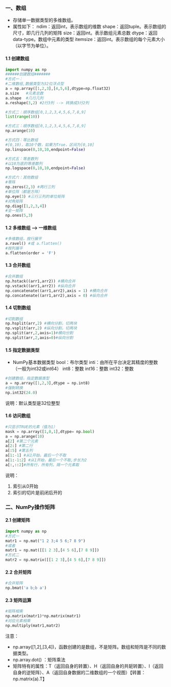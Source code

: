 ### 一、数组

- 存储单一数据类型的多维数组。
- 属性如下：
  ndim：返回int，表示数组的维数
  shape：返回tuple。表示数组的尺寸，即几行几列的矩阵
  size：返回int。表示数组元素总数
  dtype：返回data-type。数组中元素的类型
  itemsize：返回int。表示数组的每个元素大小（以字节为单位）。

#### 1.1 创建数组

```python
import numpy as np
######创建数组#######
#方式一：
#二维数组,数据类型为32位浮点型
a = np.array([1,2,3],[4,5,6],dtype=np.float32) 
a.size   #元素总数
a.shape  #几行几列
a.reshape(3,2) #2行3列 --> 转换成3行2列

#方式二：顺序数组[0,1,2,3,4,5,6,7,8,9]
list(range(10))

#方式三：顺序数组[0,1,2,3,4,5,6,7,8,9]
np.arange(10)

#方式四：等比数组
#[0,10)，取10个数，如果为True，区间为[0,10]
np.linspace(0,10,10,endpoint=False) 

#方式五：等差数列
#以10为底的等差数列
np.logspace(0,10,10,endpoint=False) 

#方式六：其他数组
#零阵
np.zeros(2,3) #两行三列
#单位阵（都是方阵）
np.eye(3) #三行三列的单位矩阵
#对角矩阵
np.diag([1,2,3,4]) 
#全一矩阵
np.ones(5,3)
```

#### 1.2 多维数组 --> 一维数组

```python
#多维数组，按行展平
a.ravel() #或 a.flatten()
#按列展平
a.flatten(order = 'F')
```

#### 1.3 合并数组

```python
#合并数组
np.hstack((arr1,arr2)) #横向合并
np.vstack((arr1,arr2)) #纵向合并
np.concatenate((arr1,arr2),axis = 1) #横向合并
np.concatenate((arr1,arr2),axis = 0) #纵向合并
```

#### 1.4 切割数组

```python
#切割数组
np.hsplit(arr,2) #横向分割，切两块
np.vsplit(arr,2) #纵向分割，切两块
np.split(arr,2,axis=1)#横向分割
np.split(arr,2,axis=0)#纵向分割
```

#### 1.5 指定数据类型

- NumPy基本数据类型
  bool：布尔类型
  inti：由所在平台决定其精度的整数（一般为int32或int64）
  int8：整数
  int16：整数
  int32：整数

```python
#创建数组，指定数据类型
a = np.array([1,2,3],dtype = np.int8)
#强制转换
np.int32(24.0)
```

说明：默认类型是32位整型

#### 1.6 访问数组

```python
#只显示TRUE的元素（值为1）
mask = np.array([1,0,1],dtype= np.bool)
a = np.arange(10)
a[2] #第二个元素
a[2:] #第二行
a[:5] #第五列
a[1:-1] #从1开始，最后一个不取
a[1:-1:2] #从1开始，最后一个不取,步长为2
a[:,::2]#所有行，所有列，隔一个元素取
```

说明：

1. 索引从0开始
2. 索引的切片是前闭后开的



### 二、NumPy操作矩阵

#### 2.1 创建矩阵

```python
import numpy as np
#方式一
matr1 = np.mat("1 2 3;4 5 6;7 8 9")
#或者
matr1 = np.mat([[1 2 3],[4 5 6],[7 8 9]])
#方式二
matr2 = np.matrix([[1 2 3],[4 5 6],[7 8 9]])
```

#### 2.2 合并矩阵

```python
#合并矩阵
np.bmat('a b;b a')
```

#### 2.3 矩阵运算

```python
#矩阵相乘
np.matrix(matr1)*np.matrix(matr1)
#对应元素相乘
np.multiply(matr1,matr2)
```

注意：

- np.array([1,2],[3,4])，函数创建的是数组，不是矩阵。数组和矩阵是不同的数据类型。
- np.array.dot() ：矩阵乘法
- 矩阵特有的属性：T（返回自身的转置）、H（返回自身的共轭转置）、I（返回自身的逆矩阵）、A（返回自身数据的二维数组的一个视图）【转置：np.matrix(a).T】

